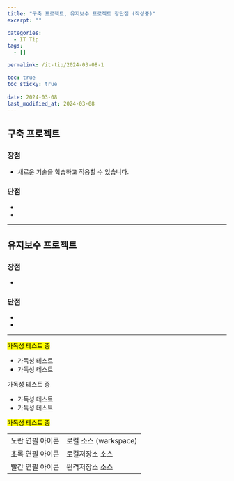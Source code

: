 ```yaml
---
title: "구축 프로젝트, 유지보수 프로젝트 장단점 (작성중)"
excerpt: ""

categories:
  - IT Tip
tags:
  - []

permalink: /it-tip/2024-03-08-1

toc: true
toc_sticky: true
 
date: 2024-03-08
last_modified_at: 2024-03-08
---
```


## 구축 프로젝트

### 장점
* 새로운 기술을 학습하고 적용할 수 있습니다.

### 단점
* 
* 

---

## 유지보수 프로젝트

### 장점
* 

### 단점
* 
* 

---

<mark>가독성 테스트 중</mark>
* 가독성 테스트
* 가독성 테스트

가독성 테스트 중
* 가독성 테스트
* 가독성 테스트

<mark>가독성 테스트 중</mark>
<table>
  <tbody>
    <tr>
      <td>노란 연필 아이콘</td>
      <td>로컬 소스 (warkspace)</td>
    </tr>
    <tr>
      <td>초록 연필 아이콘</td>
      <td>로컬저장소 소스</td>
    </tr>
    <tr>
      <td>빨간 연필 아이콘</td>
      <td>원격저장소 소스</td>
    </tr>
  </tbody>
</table>